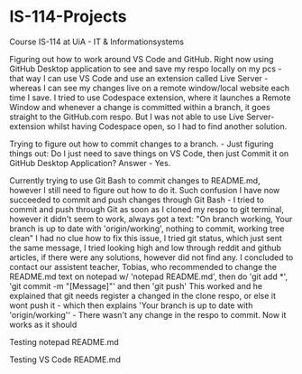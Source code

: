 # IS-114-Projects

Course IS-114 at UiA - IT &amp; Informationsystems

Figuring out how to work around VS Code and GitHub.
Right now using GitHub Desktop application to see and save my respo locally on my pcs - that way I can use VS Code and use an extension called Live Server - whereas I can see my changes live on a remote window/local website each time I save.
I tried to use Codespace extension, where it launches a Remote Window and whenever a change is committed within a branch, it goes straight to the GitHub.com respo. But I was not able to use Live Server-extension whilst having Codespace open, so I had to find another solution.

Trying to figure out how to commit changes to a branch. - Just figuring things out:
Do I just need to save things on VS Code, then just Commit it on GitHub Desktop Application?
Answer - Yes.

Currently trying to use Git Bash to commit changes to README.md, however I still need to figure out how to do it.
Such confusion
I have now succeeded to commit and push changes through Git Bash - I tried to commit and push through Git as soon as I cloned my respo to git terminal, however it didn't seem to work, always got a text:
"On branch working, Your branch is up to date with 'origin/working', nothing to commit, working tree clean"
I had no clue how to fix this issue, I tried git status, which just sent the same message, I tried looking high and low through reddit and github articles, if there were any solutions, however did not find any. I concluded to contact our assistent teacher, Tobias, who recommended to change the README.md text on notepad w/ 'notepad README.md', then do 'git add \*', 'git commit -m "[Message]"' and then 'git push'
This worked and he explained that git needs register a changed in the clone respo, or else it wont push it - which then explains 'Your branch is up to date with 'origin/working'' - There wasn't any change in the respo to commit.
Now it works as it should

Testing notepad README.md

Testing VS Code README.md
